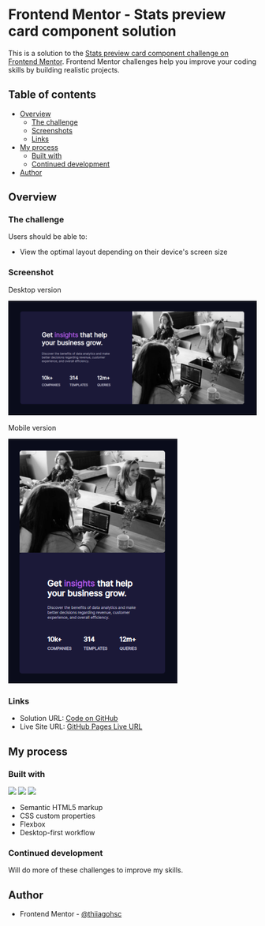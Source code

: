 # Frontend Mentor - Stats preview card component solution

This is a solution to the [Stats preview card component challenge on Frontend Mentor](https://www.frontendmentor.io/challenges/stats-preview-card-component-8JqbgoU62/hub). Frontend Mentor challenges help you improve your coding skills by building realistic projects.

## Table of contents

- [Overview](#overview)
  - [The challenge](#the-challenge)
  - [Screenshots](#screenshots)
  - [Links](#links)
- [My process](#my-process)
  - [Built with](#built-with)
  - [Continued development](#continued-development)
- [Author](#author)

## Overview

### The challenge

Users should be able to:

- View the optimal layout depending on their device's screen size

### Screenshot

Desktop version

![desktop version](/images/Version_Desktop.PNG)

Mobile version

![mobile version](/images/Version_Mobile.PNG)

### Links

- Solution URL: [Code on GitHub](https://github.com/thiiagohsc/frontendmentor-stats-preview-card-component)
- Live Site URL: [GitHub Pages Live URL](https://thiiagohsc.github.io/frontendmentor-stats-preview-card-component/)

## My process

### Built with

<!-- Bagdes -->

![](https://img.shields.io/badge/HTML5-E34F26?style=for-the-badge&logo=html5&logoColor=white)
![](https://camo.githubusercontent.com/e6b67b27998fca3bccf4c0ee479fc8f9de09d91f389cccfbe6cb1e29c10cfbd7/68747470733a2f2f696d672e736869656c64732e696f2f62616467652f637373332d2532333135373242362e7376673f7374796c653d666f722d7468652d6261646765266c6f676f3d63737333266c6f676f436f6c6f723d7768697465)
![](https://img.shields.io/badge/Git-F05032?style=for-the-badge&logo=git&logoColor=white)


- Semantic HTML5 markup
- CSS custom properties
- Flexbox
- Desktop-first workflow

### Continued development

Will do more of these challenges to improve my skills.

## Author

- Frontend Mentor - [@thiiagohsc](https://www.frontendmentor.io/profile/thiiagohsc)
